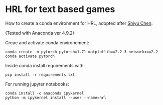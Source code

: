# HRL for text based games
How to create a conda environment for HRL, adopted after [Shiyu Chen](https://www.chenshiyu.top/blog/2019/06/19/Tutorial-Installation-and-Configuration-of-MuJoCo-Gym-Baselines/):

(Tested with Anaconda ver 4.9.2)


Creae and activate conda environement:
```
conda create -n pytorch pytorch=1.71 matplotlib==2.2.3 networkx==2.2
conda activate pytorch
```

Inside conda install requirements with:
```
pip install -r requirements.txt
```

For running jupyter notebooks:
```
conda install -c anaconda ipykernel
python -m ipykernel install --user --name=hrl
```
